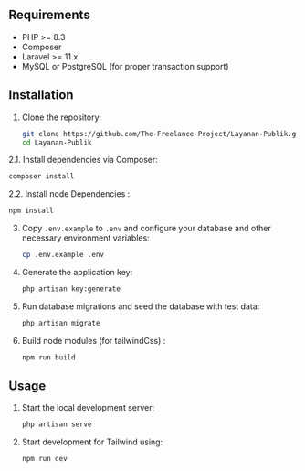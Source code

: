 ## Requirements

- PHP >= 8.3
- Composer
- Laravel >= 11.x
- MySQL or PostgreSQL (for proper transaction support)

## Installation

1. Clone the repository:
   ```bash
   git clone https://github.com/The-Freelance-Project/Layanan-Publik.git
   cd Layanan-Publik
   ```
2.1. Install dependencies via Composer:
   ```bash
   composer install
   ```
2.2. Install node Dependencies :
   ```bash
   npm install
   ```

3. Copy `.env.example` to `.env` and configure your database and other necessary environment variables:
   ```bash
   cp .env.example .env
   ```
4. Generate the application key:
   ```bash
   php artisan key:generate
   ```
5. Run database migrations and seed the database with test data:
   ```bash
   php artisan migrate
   ```

6. Build node modules (for tailwindCss) :
   ```bash
   npm run build
   ```

## Usage

1. Start the local development server:
   ```bash
   php artisan serve
   ```
2. Start development for Tailwind using:
   ```bash
   npm run dev
   ```
